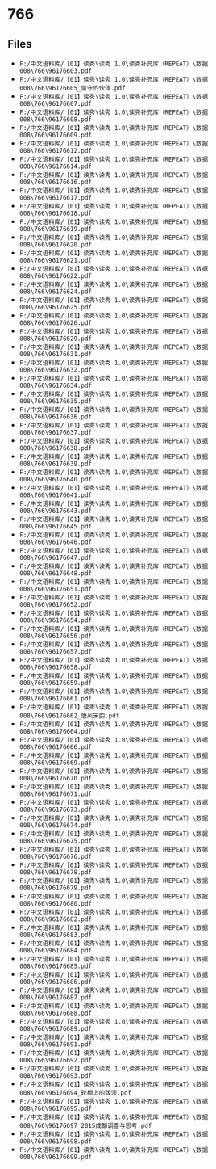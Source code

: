 # 766

## Files

- `F:/中文语料库/【01】读秀\读秀 1.0\读秀补充库（REPEAT）\数据008\766\96176603.pdf`
- `F:/中文语料库/【01】读秀\读秀 1.0\读秀补充库（REPEAT）\数据008\766\96176605_留守的伙伴.pdf`
- `F:/中文语料库/【01】读秀\读秀 1.0\读秀补充库（REPEAT）\数据008\766\96176607.pdf`
- `F:/中文语料库/【01】读秀\读秀 1.0\读秀补充库（REPEAT）\数据008\766\96176608.pdf`
- `F:/中文语料库/【01】读秀\读秀 1.0\读秀补充库（REPEAT）\数据008\766\96176609.pdf`
- `F:/中文语料库/【01】读秀\读秀 1.0\读秀补充库（REPEAT）\数据008\766\96176612.pdf`
- `F:/中文语料库/【01】读秀\读秀 1.0\读秀补充库（REPEAT）\数据008\766\96176614.pdf`
- `F:/中文语料库/【01】读秀\读秀 1.0\读秀补充库（REPEAT）\数据008\766\96176616.pdf`
- `F:/中文语料库/【01】读秀\读秀 1.0\读秀补充库（REPEAT）\数据008\766\96176617.pdf`
- `F:/中文语料库/【01】读秀\读秀 1.0\读秀补充库（REPEAT）\数据008\766\96176618.pdf`
- `F:/中文语料库/【01】读秀\读秀 1.0\读秀补充库（REPEAT）\数据008\766\96176619.pdf`
- `F:/中文语料库/【01】读秀\读秀 1.0\读秀补充库（REPEAT）\数据008\766\96176620.pdf`
- `F:/中文语料库/【01】读秀\读秀 1.0\读秀补充库（REPEAT）\数据008\766\96176621.pdf`
- `F:/中文语料库/【01】读秀\读秀 1.0\读秀补充库（REPEAT）\数据008\766\96176622.pdf`
- `F:/中文语料库/【01】读秀\读秀 1.0\读秀补充库（REPEAT）\数据008\766\96176624.pdf`
- `F:/中文语料库/【01】读秀\读秀 1.0\读秀补充库（REPEAT）\数据008\766\96176625.pdf`
- `F:/中文语料库/【01】读秀\读秀 1.0\读秀补充库（REPEAT）\数据008\766\96176626.pdf`
- `F:/中文语料库/【01】读秀\读秀 1.0\读秀补充库（REPEAT）\数据008\766\96176629.pdf`
- `F:/中文语料库/【01】读秀\读秀 1.0\读秀补充库（REPEAT）\数据008\766\96176631.pdf`
- `F:/中文语料库/【01】读秀\读秀 1.0\读秀补充库（REPEAT）\数据008\766\96176632.pdf`
- `F:/中文语料库/【01】读秀\读秀 1.0\读秀补充库（REPEAT）\数据008\766\96176634.pdf`
- `F:/中文语料库/【01】读秀\读秀 1.0\读秀补充库（REPEAT）\数据008\766\96176635.pdf`
- `F:/中文语料库/【01】读秀\读秀 1.0\读秀补充库（REPEAT）\数据008\766\96176636.pdf`
- `F:/中文语料库/【01】读秀\读秀 1.0\读秀补充库（REPEAT）\数据008\766\96176637.pdf`
- `F:/中文语料库/【01】读秀\读秀 1.0\读秀补充库（REPEAT）\数据008\766\96176638.pdf`
- `F:/中文语料库/【01】读秀\读秀 1.0\读秀补充库（REPEAT）\数据008\766\96176639.pdf`
- `F:/中文语料库/【01】读秀\读秀 1.0\读秀补充库（REPEAT）\数据008\766\96176640.pdf`
- `F:/中文语料库/【01】读秀\读秀 1.0\读秀补充库（REPEAT）\数据008\766\96176641.pdf`
- `F:/中文语料库/【01】读秀\读秀 1.0\读秀补充库（REPEAT）\数据008\766\96176643.pdf`
- `F:/中文语料库/【01】读秀\读秀 1.0\读秀补充库（REPEAT）\数据008\766\96176645.pdf`
- `F:/中文语料库/【01】读秀\读秀 1.0\读秀补充库（REPEAT）\数据008\766\96176646.pdf`
- `F:/中文语料库/【01】读秀\读秀 1.0\读秀补充库（REPEAT）\数据008\766\96176647.pdf`
- `F:/中文语料库/【01】读秀\读秀 1.0\读秀补充库（REPEAT）\数据008\766\96176648.pdf`
- `F:/中文语料库/【01】读秀\读秀 1.0\读秀补充库（REPEAT）\数据008\766\96176651.pdf`
- `F:/中文语料库/【01】读秀\读秀 1.0\读秀补充库（REPEAT）\数据008\766\96176652.pdf`
- `F:/中文语料库/【01】读秀\读秀 1.0\读秀补充库（REPEAT）\数据008\766\96176654.pdf`
- `F:/中文语料库/【01】读秀\读秀 1.0\读秀补充库（REPEAT）\数据008\766\96176656.pdf`
- `F:/中文语料库/【01】读秀\读秀 1.0\读秀补充库（REPEAT）\数据008\766\96176657.pdf`
- `F:/中文语料库/【01】读秀\读秀 1.0\读秀补充库（REPEAT）\数据008\766\96176658.pdf`
- `F:/中文语料库/【01】读秀\读秀 1.0\读秀补充库（REPEAT）\数据008\766\96176659.pdf`
- `F:/中文语料库/【01】读秀\读秀 1.0\读秀补充库（REPEAT）\数据008\766\96176661.pdf`
- `F:/中文语料库/【01】读秀\读秀 1.0\读秀补充库（REPEAT）\数据008\766\96176662_唐风宋韵.pdf`
- `F:/中文语料库/【01】读秀\读秀 1.0\读秀补充库（REPEAT）\数据008\766\96176664.pdf`
- `F:/中文语料库/【01】读秀\读秀 1.0\读秀补充库（REPEAT）\数据008\766\96176666.pdf`
- `F:/中文语料库/【01】读秀\读秀 1.0\读秀补充库（REPEAT）\数据008\766\96176669.pdf`
- `F:/中文语料库/【01】读秀\读秀 1.0\读秀补充库（REPEAT）\数据008\766\96176670.pdf`
- `F:/中文语料库/【01】读秀\读秀 1.0\读秀补充库（REPEAT）\数据008\766\96176671.pdf`
- `F:/中文语料库/【01】读秀\读秀 1.0\读秀补充库（REPEAT）\数据008\766\96176673.pdf`
- `F:/中文语料库/【01】读秀\读秀 1.0\读秀补充库（REPEAT）\数据008\766\96176674.pdf`
- `F:/中文语料库/【01】读秀\读秀 1.0\读秀补充库（REPEAT）\数据008\766\96176675.pdf`
- `F:/中文语料库/【01】读秀\读秀 1.0\读秀补充库（REPEAT）\数据008\766\96176676.pdf`
- `F:/中文语料库/【01】读秀\读秀 1.0\读秀补充库（REPEAT）\数据008\766\96176678.pdf`
- `F:/中文语料库/【01】读秀\读秀 1.0\读秀补充库（REPEAT）\数据008\766\96176679.pdf`
- `F:/中文语料库/【01】读秀\读秀 1.0\读秀补充库（REPEAT）\数据008\766\96176680.pdf`
- `F:/中文语料库/【01】读秀\读秀 1.0\读秀补充库（REPEAT）\数据008\766\96176682.pdf`
- `F:/中文语料库/【01】读秀\读秀 1.0\读秀补充库（REPEAT）\数据008\766\96176683.pdf`
- `F:/中文语料库/【01】读秀\读秀 1.0\读秀补充库（REPEAT）\数据008\766\96176684.pdf`
- `F:/中文语料库/【01】读秀\读秀 1.0\读秀补充库（REPEAT）\数据008\766\96176685.pdf`
- `F:/中文语料库/【01】读秀\读秀 1.0\读秀补充库（REPEAT）\数据008\766\96176686.pdf`
- `F:/中文语料库/【01】读秀\读秀 1.0\读秀补充库（REPEAT）\数据008\766\96176687.pdf`
- `F:/中文语料库/【01】读秀\读秀 1.0\读秀补充库（REPEAT）\数据008\766\96176688.pdf`
- `F:/中文语料库/【01】读秀\读秀 1.0\读秀补充库（REPEAT）\数据008\766\96176689.pdf`
- `F:/中文语料库/【01】读秀\读秀 1.0\读秀补充库（REPEAT）\数据008\766\96176691.pdf`
- `F:/中文语料库/【01】读秀\读秀 1.0\读秀补充库（REPEAT）\数据008\766\96176692.pdf`
- `F:/中文语料库/【01】读秀\读秀 1.0\读秀补充库（REPEAT）\数据008\766\96176693.pdf`
- `F:/中文语料库/【01】读秀\读秀 1.0\读秀补充库（REPEAT）\数据008\766\96176694_轮椅上的跋涉.pdf`
- `F:/中文语料库/【01】读秀\读秀 1.0\读秀补充库（REPEAT）\数据008\766\96176695.pdf`
- `F:/中文语料库/【01】读秀\读秀 1.0\读秀补充库（REPEAT）\数据008\766\96176697_2015成都调查与思考.pdf`
- `F:/中文语料库/【01】读秀\读秀 1.0\读秀补充库（REPEAT）\数据008\766\96176698.pdf`
- `F:/中文语料库/【01】读秀\读秀 1.0\读秀补充库（REPEAT）\数据008\766\96176699.pdf`
